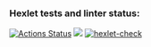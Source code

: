 ### Hexlet tests and linter status:
[![Actions Status](https://github.com/michaelk77/python-project-50/workflows/hexlet-check/badge.svg)](https://github.com/michaelk77/python-project-50/actions)
<a href="https://codeclimate.com/github/michaelk77/python-project-50/maintainability"><img src="https://api.codeclimate.com/v1/badges/8d142986beee20c9d2d0/maintainability" /></a>
[![hexlet-check](https://github.com/michaelk77/python-project-50/actions/workflows/hexlet-check.yml/badge.svg)](https://github.com/michaelk77/python-project-50/actions/workflows/hexlet-check.yml)
